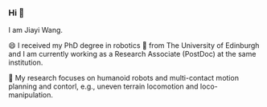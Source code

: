 ### Hi 👋

I am Jiayi Wang. 

😄 I received my PhD degree in robotics 🤖 from The University of Edinburgh and I am currently working as a Research Associate (PostDoc) at the same institution.

🔭 My research focuses on humanoid robots and multi-contact motion planning and contorl, e.g., uneven terrain locomotion and loco-manipulation.

<!--
**jjiayu/jjiayu** is a ✨ _special_ ✨ repository because its `README.md` (this file) appears on your GitHub profile.

Here are some ideas to get you started:

- 🔭 I’m currently working on ...
- 🌱 I’m currently learning ...
- 👯 I’m looking to collaborate on ...
- 🤔 I’m looking for help with ...
- 💬 Ask me about ...
- 📫 How to reach me: ...
- 😄 Pronouns: ...
- ⚡ Fun fact: ...
-->
